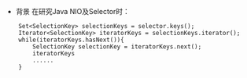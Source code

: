 - 背景
在研究Java NIO及Selector时：
```language
	Set<SelectionKey> selectionKeys = selector.keys();
	Iterator<SelectionKey> iteratorKeys = selectionKeys.iterator();
	while(iteratorKeys.hasNext()){
		SelectionKey selectionKey = iteratorKeys.next();
		iteratorKeys
		......
	}
```
